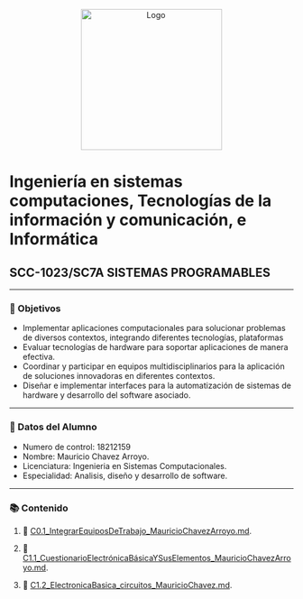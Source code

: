<p align="center">
    <img alt="Logo" src="https://www.tijuana.tecnm.mx/wp-content/themes/tecnm/images/logo_TECT.png" width=250 height=250>
</p>

# Ingeniería en sistemas computaciones, Tecnologías de la información y comunicación, e Informática

## SCC-1023/SC7A SISTEMAS PROGRAMABLES

---

### :pencil: Objetivos

+ Implementar aplicaciones computacionales para solucionar problemas de diversos contextos, integrando diferentes tecnologías, plataformas
+ Evaluar tecnologías de hardware para soportar aplicaciones de manera efectiva.
+ Coordinar y participar en equipos multidisciplinarios para la aplicación de soluciones innovadoras en diferentes contextos. 
+ Diseñar e implementar interfaces para la automatización de sistemas de hardware y desarrollo del software asociado. 


---

### :necktie: Datos del Alumno

* Numero de control: 18212159
* Nombre: Mauricio Chavez Arroyo.
* Licenciatura: Ingenieria en Sistemas Computacionales.
* Especialidad: Analisis, diseño y desarrollo de software.

---

### :books: Contenido

1. :book: [C0.1_IntegrarEquiposDeTrabajo_MauricioChavezArroyo.md](blog/C0.1_IntegrarEquiposDeTrabajo_MauricioChavezArroyo.md).

2. :book: [C1.1_CuestionarioElectrónicaBásicaYSusElementos_MauricioChavezArroyo.md](blog/C1.1_CuestionarioElectrónicaBásicaYSusElementos_MauricioChavezArroyo.md).

3. :book: [C1.2_ElectronicaBasica_circuitos_MauricioChavez.md](blog/C1.2_ElectronicaBasica_circuitos_MauricioChavez.md).
